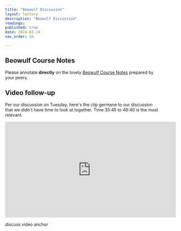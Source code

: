 ```yaml
---
title: "Beowulf Discussion"
layout: lecture
description: "Beowulf Discussion"
readings: 
published: true
date: 2024-03-14
nav_order: 16

---
```


## Beowulf Course Notes

Please annotate **directly** on the lovely [Beowulf Course Notes](https://s3.amazonaws.com/lum-faculty-jcwitt-public/hn202/coursenotes/Beowulf.pdf) prepared by your peers.


## Video follow-up

<div class="video">

Per our discussion on Tuesday, here's the clip germane to our discussion that we didn't have time to look at together. Time 35:45 to 46:40 is the most relevant. 

<iframe width="560" height="315" src="https://www.youtube.com/embed/1C0sFXU0SLo?si=HGg9_x1R5SRXSd1_&amp;start=2146" title="YouTube video player" frameborder="0" allow="accelerometer; autoplay; clipboard-write; encrypted-media; gyroscope; picture-in-picture; web-share" allowfullscreen></iframe>

<p class="vda">discuss video anchor</p>

</div>